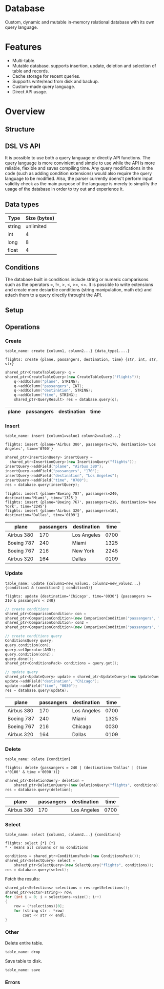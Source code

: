 # Database
Custom, dynamic and mutable in-memory relational database with its own query language.

# Features
* Multi-table.
* Mutable database. supports insertion, update, deletion and selection of table and records.
* Cache storage for recent queries.
* Supports write/read from disk and backup.
* Custom-made query language.
* Direct API usage.

# Overview
## Structure

## DSL VS API
It is possible to use both a query language or directly API functions. The query language is more convinient and simple to use while the API is more reliable, flexible and saves compiling time. Any query modifications in the code (such as adding condition extensions) would also require the query language to be modified. Also, the parser currently doens't perform input validity check as the main purpose of the language is merely to simplify the usage of the database in order to try out and experience it.
## Data types
| Type     | Size (bytes) |
| ---      | ---       |
| string   | unlimited         |
| int     | 4        |
| long     | 8        |
| float     | 4        |
## Conditions
The database built in conditions include string or numeric comparisons such as the operators =, !=, >, <, >=, <=.
It is possible to write extensions and create more desiarble conditions (string manipulation, math etc) and attach them to a query directly throught the API.
## Setup
## Operations
### Create
```
table_name: create {column1, column2...} {data_type1....}
```
```
flights: create {plane, passangers, destination, time} {str, int, str, str}
```
```Cpp
shared_ptr<CreateTableQuery> q = 
shared_ptr<CreateTableQuery>(new CreateTableQuery("flights"));
	q->addColumn("plane", STRING);
	q->addColumn("passangers", INT);
	q->addColumn("destination", STRING);
	q->addColumn("time", STRING);
	shared_ptr<QueryResult> res = database.query(q);
```
plane | passangers | destination | time
------------ | ------------- |------------ | -------------
### Insert
```
table_name: insert {column1=value1 column2=value2...}
```
```
flights: insert {plane='Airbus 380', passangers=170, destination='Los Angeles', time='0700'}
```
```cpp
shared_ptr<InsertionQuery> insertQuery = 
  shared_ptr<InsertionQuery>(new InsertionQuery("flights"));
insertQuery->addField("plane", "Airbus 380");
insertQuery->addField("passangers", "170");
insertQuery->addField("destination", "Los Angeles");
insertQuery->addField("time", "0700");
res = database.query(insertQuery);
```
```
flights: insert {plane='Boeing 787', passangers=240, destination='Miami', time='1325'}
flights: insert {plane='Boeing 767', passangers=216, destination='New York', time='2245'}
flights: insert {plane='Airbus 320', passangers=164, destination='Dallas', time='0109'}
```
plane | passangers | destination | time
------------ | ------------- |------------ | -------------
Airbus 380 | 170 | Los Angeles | 0700
Boeing 787 | 240 | Miami | 1325
Boeing 767 | 216 | New York | 2245
Airbus 320 | 164 | Dallas | 0109
### Update
```
table_name: update {column1=new_value1, column2=new_value2...} {condition1 & (condition2 | condition3)}
```
```
flights: update {destination='Chicago', time='0030'} {passangers >= 210 & passangers < 240}
```
```cpp
// create conditions
shared_ptr<ComparisonCondition> con = 
shared_ptr<ComparisonCondition>(new ComparisonCondition("passangers", "210", GREATER_EQUAL));
shared_ptr<ComparisonCondition> con2 = 
shared_ptr<ComparisonCondition>(new ComparisonCondition("passangers", "240", LESSER));

// create conditions query
ConditionsQuery query;
query.condition(con);
query.setOperator(AND);
query.condition(con2);
query.done();
shared_ptr<ConditionsPack> conditions = query.get();

// update query
shared_ptr<UpdateQuery> update = shared_ptr<UpdateQuery>(new UpdateQuery("flights", conditions));
update->addField("destination", "Chicago");
update->addField("time", "0030");
res = database.query(update);
````
plane | passangers | destination | time
------------ | ------------- |------------ | -------------
Airbus 380 | 170 | Los Angeles | 0700
Boeing 787 | 240 | Miami | 1325
Boeing 767 | 216 | Chicago | 0030
Airbus 320 | 164 | Dallas | 0109
### Delete
```
table_name: delete {condition}
```
```
flights: delete {passangers = 240 | (destination='Dallas' | (time <'0100' & time >'0000'))}
```
```cpp
shared_ptr<DeletionQuery> deletion = 
	shared_ptr<DeletionQuery>(new DeletionQuery("flights", conditions));
res = database.query(deletion);
```
plane | passangers | destination | time
------------ | ------------- |------------ | -------------
Airbus 380 | 170 | Los Angeles | 0700
### Select
```
table_name: select {column1, column2...} {conditions}
```
```
flights: select {*} {*}
* - means all columns or no conditions
```
```cpp
conditions = shared_ptr<ConditionsPack>(new ConditionsPack());
shared_ptr<SelectQuery> select = 
	shared_ptr<SelectQuery>(new SelectQuery("flights", conditions));
res = database.query(select);
```
Fetch the results:
```cpp
shared_ptr<Selections> selections = res->getSelections();
shared_ptr<vector<string>> row;
for (int i = 0; i < selections->size(); i++)
{
	row = (*selections)[0];
	for (string str : *row)
		cout << str << endl;
}
```
### Other
Delete entire table.
```
table_name: drop
```
Save table to disk.
```
table_name: save
```
### Errors

